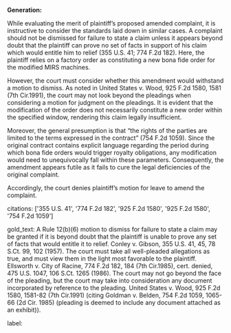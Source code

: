 **Generation:**

While evaluating the merit of plaintiff’s proposed amended complaint, it is instructive to consider the standards laid down in similar cases. A complaint should not be dismissed for failure to state a claim unless it appears beyond doubt that the plaintiff can prove no set of facts in support of his claim which would entitle him to relief (355 U.S. 41; 774 F.2d 182). Here, the plaintiff relies on a factory order as constituting a new bona fide order for the modified MIRS machines.

However, the court must consider whether this amendment would withstand a motion to dismiss. As noted in United States v. Wood, 925 F.2d 1580, 1581 (7th Cir.1991), the court may not look beyond the pleadings when considering a motion for judgment on the pleadings. It is evident that the modification of the order does not necessarily constitute a new order within the specified window, rendering this claim legally insufficient.

Moreover, the general presumption is that “the rights of the parties are limited to the terms expressed in the contract” (754 F.2d 1059). Since the original contract contains explicit language regarding the period during which bona fide orders would trigger royalty obligations, any modification would need to unequivocally fall within these parameters. Consequently, the amendment appears futile as it fails to cure the legal deficiencies of the original complaint.

Accordingly, the court denies plaintiff’s motion for leave to amend the complaint.

citations: ['355 U.S. 41', '774 F.2d 182', '925 F.2d 1580', '925 F.2d 1580', '754 F.2d 1059']

gold_text: A Rule 12(b)(6) motion to dismiss for failure to state a claim may be granted if it is beyond doubt that the plaintiff is unable to prove any set of facts that would entitle it to relief. Conley v. Gibson, 355 U.S. 41, 45, 78 S.Ct. 99, 102 (1957). The court must take all well-pleaded allegations as true, and must view them in the light most favorable to the plaintiff. Ellsworth v. City of Racine, 774 F.2d 182, 184 (7th Cir.1985), cert. denied, 475 U.S. 1047, 106 S.Ct. 1265 (1986). The court may not go beyond the face of the pleading, but the court may take into consideration any document incorporated by reference to the pleading. United States v. Wood, 925 F.2d 1580, 1581-82 (7th Cir.1991) (citing Goldman v. Belden, 754 F.2d 1059, 1065-66 (2d Cir. 1985) (pleading is deemed to include any document attached as an exhibit)).

label: 